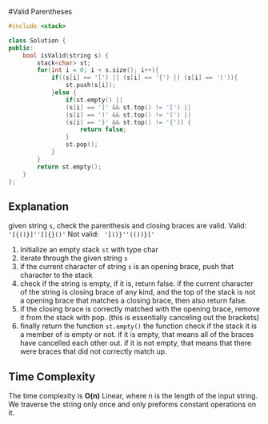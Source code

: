 #Valid Parentheses
```cpp
#include <stack>

class Solution {
public:
    bool isValid(string s) {
        stack<char> st;
        for(int i = 0; i < s.size(); i++){
            if((s[i] == '[') || (s[i] == '{') || (s[i] == '(')){
                st.push(s[i]);
            }else {
                if(st.empty() ||
                (s[i] == ']' && st.top() != '[') ||
                (s[i] == ')' && st.top() != '(') ||
                (s[i] == '}' && st.top() != '{')) {
                    return false;
                }
                st.pop();
            }
        }  
        return st.empty();
    }
};
```

## Explanation

given string ```s```, check the parenthesis and closing braces are valid.
Valid:
``` '[{()}]''[]{}()' ```
Not valid:
``` '[()}''(())}]'```


1. Initialize an empty  stack ```st``` with type char
2. iterate through the given string ```s```
3. if the current character of string ```s``` is an opening brace, push that character to the stack
4. check if the string is empty, if it is, return false. if the current character of the string is closing brace of any kind, and the top of the stack is not a opening brace that matches a closing brace, then also return false.
5. if the closing brace is correctly matched with the opening brace, remove it from the stack with pop. (this is essentially canceling out the brackets)
6. finally return the function ```st.empty()``` the function check if the stack it is a member of is empty or not. if it is empty, that means all of the braces have cancelled each other out. if it is not empty, that means that there were braces that did not correctly match up.

## Time Complexity

The time complexity is **O(n)** Linear, where n is the length of the input string. We traverse the string only once and only preforms constant operations on it.


